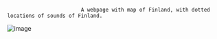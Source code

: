                             A webpage with map of Finland, with dotted locations of sounds of Finland.

![image](https://github.com/Tomila/Echoes---Auditive-Gallery-Experience/assets/55088024/8dce4a0c-254a-4dff-9435-d986a6da769d)
 
